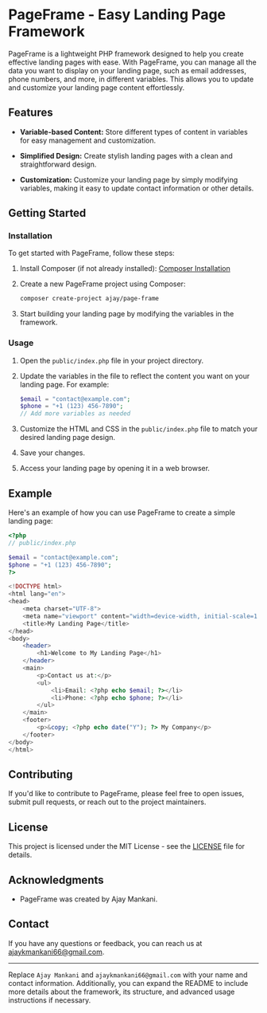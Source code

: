 # PageFrame - Easy Landing Page Framework

PageFrame is a lightweight PHP framework designed to help you create effective landing pages with ease. With PageFrame, you can manage all the data you want to display on your landing page, such as email addresses, phone numbers, and more, in different variables. This allows you to update and customize your landing page content effortlessly.

## Features

- **Variable-based Content:** Store different types of content in variables for easy management and customization.

- **Simplified Design:** Create stylish landing pages with a clean and straightforward design.

- **Customization:** Customize your landing page by simply modifying variables, making it easy to update contact information or other details.

## Getting Started

### Installation

To get started with PageFrame, follow these steps:

1. Install Composer (if not already installed): [Composer Installation](https://getcomposer.org/doc/00-intro.md)

2. Create a new PageFrame project using Composer:

   ```bash
   composer create-project ajay/page-frame
   ```

3. Start building your landing page by modifying the variables in the framework.

### Usage

1. Open the `public/index.php` file in your project directory.

2. Update the variables in the file to reflect the content you want on your landing page. For example:

   ```php
   $email = "contact@example.com";
   $phone = "+1 (123) 456-7890";
   // Add more variables as needed
   ```

3. Customize the HTML and CSS in the `public/index.php` file to match your desired landing page design.

4. Save your changes.

5. Access your landing page by opening it in a web browser.

## Example

Here's an example of how you can use PageFrame to create a simple landing page:

```php
<?php
// public/index.php

$email = "contact@example.com";
$phone = "+1 (123) 456-7890";
?>

<!DOCTYPE html>
<html lang="en">
<head>
    <meta charset="UTF-8">
    <meta name="viewport" content="width=device-width, initial-scale=1.0">
    <title>My Landing Page</title>
</head>
<body>
    <header>
        <h1>Welcome to My Landing Page</h1>
    </header>
    <main>
        <p>Contact us at:</p>
        <ul>
            <li>Email: <?php echo $email; ?></li>
            <li>Phone: <?php echo $phone; ?></li>
        </ul>
    </main>
    <footer>
        <p>&copy; <?php echo date("Y"); ?> My Company</p>
    </footer>
</body>
</html>
```

## Contributing

If you'd like to contribute to PageFrame, please feel free to open issues, submit pull requests, or reach out to the project maintainers.

## License

This project is licensed under the MIT License - see the [LICENSE](LICENSE) file for details.

## Acknowledgments

- PageFrame was created by Ajay Mankani.

## Contact

If you have any questions or feedback, you can reach us at ajaykmankani66@gmail.com.

---

Replace `Ajay Mankani` and `ajaykmankani66@gmail.com` with your name and contact information. Additionally, you can expand the README to include more details about the framework, its structure, and advanced usage instructions if necessary.